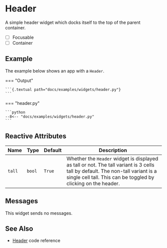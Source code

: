 # Header

A simple header widget which docks itself to the top of the parent container.

- [ ] Focusable
- [ ] Container

## Example

The example below shows an app with a `Header`.

=== "Output"

    ```{.textual path="docs/examples/widgets/header.py"}
    ```

=== "header.py"

    ```python
    --8<-- "docs/examples/widgets/header.py"
    ```

## Reactive Attributes

| Name   | Type   | Default | Description                                                                                                                                                                                      |
| ------ | ------ | ------- | ------------------------------------------------------------------------------------------------------------------------------------------------------------------------------------------------ |
| `tall` | `bool` | `True`  | Whether the `Header` widget is displayed as tall or not. The tall variant is 3 cells tall by default. The non-tall variant is a single cell tall. This can be toggled by clicking on the header. |

## Messages

This widget sends no messages.

## See Also

* [Header](../reference/header.md) code reference
